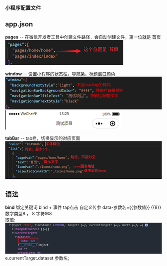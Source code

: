 ### 小程序配置文件
## app.json
**pages** -- 在微信开发者工具中创建文件路径，会自动创建文件，第一位就是 首页
![](img/1-1.jpg)

**window** -- 设置小程序的状态栏，导航条，标题窗口颜色 
![](img/1-2.jpg) 
![](img/1-3.png)

**tabBar** -- tab栏，切换显示的对应页面
![](img/1-4.png)

## 语法
**bind** 绑定关键词 bind + 事件 tap点击
自定义传参 data-参数名={{参数值}}  {{8}} 数字类型8 ， 8 字符串8
<br/>取值: 
![](img/1-5.jpg)
 e.currentTarget.dataset.参数名;